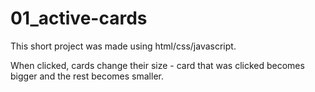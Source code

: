 # 01_active-cards
This short project was made using html/css/javascript.

When clicked, cards change their size - card that was clicked becomes bigger and the rest becomes smaller.
